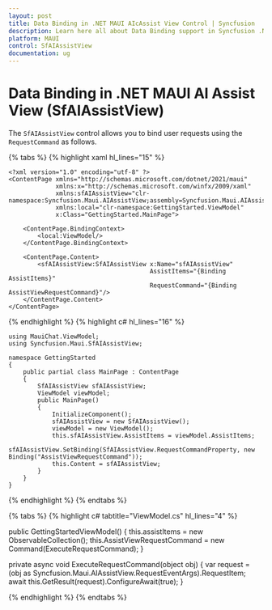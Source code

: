 ```yaml
---
layout: post
title: Data Binding in .NET MAUI AIcAssist View Control | Syncfusion
description: Learn here all about Data Binding support in Syncfusion .NET MAUI AI Assist View (SfAIAssistView) control, its elements, and more.
platform: MAUI
control: SfAIAssistView
documentation: ug
---
```


# Data Binding in .NET MAUI AI Assist View (SfAIAssistView)

The `SfAIAssistView` control allows you to bind user requests using the `RequestCommand` as follows.

{% tabs %}
{% highlight xaml hl_lines="15" %}
    
    <?xml version="1.0" encoding="utf-8" ?>
    <ContentPage xmlns="http://schemas.microsoft.com/dotnet/2021/maui"
                 xmlns:x="http://schemas.microsoft.com/winfx/2009/xaml"
                 xmlns:sfAIAssistView="clr-namespace:Syncfusion.Maui.AIAssistView;assembly=Syncfusion.Maui.AIAssistView"
                 xmlns:local="clr-namespace:GettingStarted.ViewModel"
                 x:Class="GettingStarted.MainPage">

        <ContentPage.BindingContext>
            <local:ViewModel/>
        </ContentPage.BindingContext>

        <ContentPage.Content>
            <sfAIAssistView:SfAIAssistView x:Name="sfAIAssistView"
                                           AssistItems="{Binding AssistItems}" 
                                           RequestCommand="{Binding AssistViewRequestCommand}"/>
        </ContentPage.Content>
    </ContentPage>

{% endhighlight %}
{% highlight c# hl_lines="16" %}
    
    using MauiChat.ViewModel;
    using Syncfusion.Maui.SfAIAssistView;

    namespace GettingStarted
    {
        public partial class MainPage : ContentPage
        {
            SfAIAssistView sfAIAssistView;
            ViewModel viewModel;
            public MainPage()
            {
                InitializeComponent();
                sfAIAssistView = new SfAIAssistView();
                viewModel = new ViewModel();
                this.sfAIAssistView.AssistItems = viewModel.AssistItems;
                sfAIAssistView.SetBinding(SfAIAssistView.RequestCommandProperty, new Binding("AssistViewRequestCommand"));
                this.Content = sfAIAssistView;
            }       
        }
    }
{% endhighlight %}
{% endtabs %}

{% tabs %}
{% highlight c# tabtitle="ViewModel.cs" hl_lines="4" %}

  public GettingStartedViewModel()
  {
      this.assistItems = new ObservableCollection<object>();
      this.AssistViewRequestCommand = new Command<object>(ExecuteRequestCommand);
  }

  private async void ExecuteRequestCommand(object obj)
  {
      var request = (obj as Syncfusion.Maui.AIAssistView.RequestEventArgs).RequestItem;
      await this.GetResult(request).ConfigureAwait(true);
  }

{% endhighlight %}
{% endtabs %}

